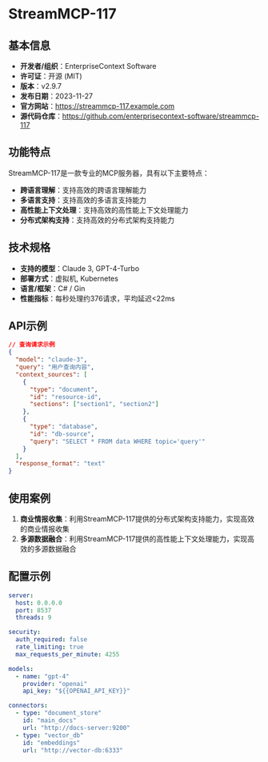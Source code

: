 # StreamMCP-117

## 基本信息

- **开发者/组织**：EnterpriseContext Software
- **许可证**：开源 (MIT)
- **版本**：v2.9.7
- **发布日期**：2023-11-27
- **官方网站**：https://streammcp-117.example.com
- **源代码仓库**：https://github.com/enterprisecontext-software/streammcp-117

## 功能特点

StreamMCP-117是一款专业的MCP服务器，具有以下主要特点：

- **跨语言理解**：支持高效的跨语言理解能力
- **多语言支持**：支持高效的多语言支持能力
- **高性能上下文处理**：支持高效的高性能上下文处理能力
- **分布式架构支持**：支持高效的分布式架构支持能力


## 技术规格

- **支持的模型**：Claude 3, GPT-4-Turbo
- **部署方式**：虚拟机, Kubernetes
- **语言/框架**：C# / Gin
- **性能指标**：每秒处理约376请求，平均延迟<22ms

## API示例

```json
// 查询请求示例
{
  "model": "claude-3",
  "query": "用户查询内容",
  "context_sources": [
    {
      "type": "document",
      "id": "resource-id",
      "sections": ["section1", "section2"]
    },
    {
      "type": "database",
      "id": "db-source",
      "query": "SELECT * FROM data WHERE topic='query'"
    }
  ],
  "response_format": "text"
}
```

## 使用案例

1. **商业情报收集**：利用StreamMCP-117提供的分布式架构支持能力，实现高效的商业情报收集
2. **多源数据融合**：利用StreamMCP-117提供的高性能上下文处理能力，实现高效的多源数据融合


## 配置示例

```yaml
server:
  host: 0.0.0.0
  port: 8537
  threads: 9

security:
  auth_required: false
  rate_limiting: true
  max_requests_per_minute: 4255

models:
  - name: "gpt-4"
    provider: "openai"
    api_key: "${{OPENAI_API_KEY}}"

connectors:
  - type: "document_store"
    id: "main_docs"
    url: "http://docs-server:9200"
  - type: "vector_db"
    id: "embeddings"
    url: "http://vector-db:6333"
```